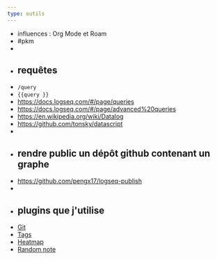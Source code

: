 ```yaml
---
type: outils
---
```


- influences : Org Mode et Roam
- #pkm
-
- ## requêtes
- `/query`
- `{{query }}`
- https://docs.logseq.com/#/page/queries
- https://docs.logseq.com/#/page/advanced%20queries
- https://en.wikipedia.org/wiki/Datalog
- https://github.com/tonsky/datascript
-
- ## rendre public un dépôt github contenant un graphe
- https://github.com/pengx17/logseq-publish
-
- ## plugins que j'utilise
- [Git](https://github.com/haydenull/logseq-plugin-git)
- [Tags](https://github.com/gidongkwon/logseq-plugin-tags)
- [Heatmap](https://github.com/pengx17/logseq-plugin-heatmap)
- [Random note](https://github.com/tankcool/logseq-random-note)